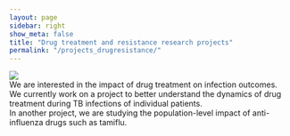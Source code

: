 ```yaml
---
layout: page
sidebar: right
show_meta: false
title: "Drug treatment and resistance research projects"
permalink: "/projects_drugresistance/"
---
```



<div>
	<img class="TextWrap" src="{{ site.url }}/images/projects/drugresistance.png">
</div>
<div>
	We are interested in the impact of drug treatment on infection outcomes. We currently work on a project to better understand the dynamics of drug treatment during TB infections of individual patients.<br>
	In another project, we are studying the population-level impact of anti-influenza drugs such as tamiflu.

</div>
